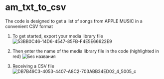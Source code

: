 # am_txt_to_csv
The code is designed to get a list of songs from APPLE MUSIC in a convenient CSV format

1. To get started, export your media library file
![53BB0C46-14D6-4547-85FB-F4E5E66622E9](https://github.com/gmzzv/am_txt_to_csv/assets/146189673/64ade46a-2bd8-4b59-9b0c-5b26013d497c)

2. Then enter the name of the media library file in the code (highlighted in red)
![Без названия](https://github.com/gmzzv/am_txt_to_csv/assets/146189673/4d116034-58a7-4cb5-878f-91263164cffa)

3. Receiving a CSV file
![DB7B49C3-4053-4407-A8C2-703ABB34ED02_4_5005_c](https://github.com/gmzzv/am_txt_to_csv/assets/146189673/3fe3e91c-ee9c-4b51-a60c-ee7f361776f5)

